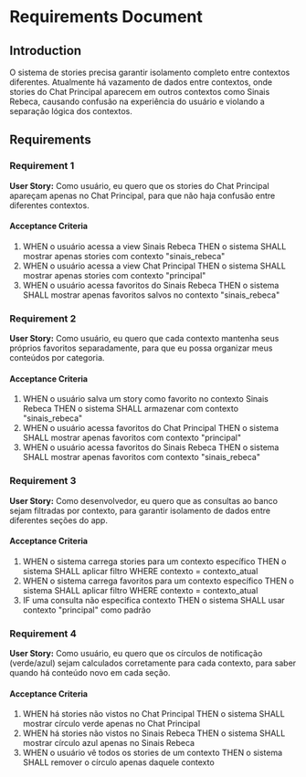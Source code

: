 # Requirements Document

## Introduction

O sistema de stories precisa garantir isolamento completo entre contextos diferentes. Atualmente há vazamento de dados entre contextos, onde stories do Chat Principal aparecem em outros contextos como Sinais Rebeca, causando confusão na experiência do usuário e violando a separação lógica dos contextos.

## Requirements

### Requirement 1

**User Story:** Como usuário, eu quero que os stories do Chat Principal apareçam apenas no Chat Principal, para que não haja confusão entre diferentes contextos.

#### Acceptance Criteria

1. WHEN o usuário acessa a view Sinais Rebeca THEN o sistema SHALL mostrar apenas stories com contexto "sinais_rebeca"
2. WHEN o usuário acessa a view Chat Principal THEN o sistema SHALL mostrar apenas stories com contexto "principal"
3. WHEN o usuário acessa favoritos do Sinais Rebeca THEN o sistema SHALL mostrar apenas favoritos salvos no contexto "sinais_rebeca"

### Requirement 2

**User Story:** Como usuário, eu quero que cada contexto mantenha seus próprios favoritos separadamente, para que eu possa organizar meus conteúdos por categoria.

#### Acceptance Criteria

1. WHEN o usuário salva um story como favorito no contexto Sinais Rebeca THEN o sistema SHALL armazenar com contexto "sinais_rebeca"
2. WHEN o usuário acessa favoritos do Chat Principal THEN o sistema SHALL mostrar apenas favoritos com contexto "principal"
3. WHEN o usuário acessa favoritos do Sinais Rebeca THEN o sistema SHALL mostrar apenas favoritos com contexto "sinais_rebeca"

### Requirement 3

**User Story:** Como desenvolvedor, eu quero que as consultas ao banco sejam filtradas por contexto, para garantir isolamento de dados entre diferentes seções do app.

#### Acceptance Criteria

1. WHEN o sistema carrega stories para um contexto específico THEN o sistema SHALL aplicar filtro WHERE contexto = contexto_atual
2. WHEN o sistema carrega favoritos para um contexto específico THEN o sistema SHALL aplicar filtro WHERE contexto = contexto_atual
3. IF uma consulta não especifica contexto THEN o sistema SHALL usar contexto "principal" como padrão

### Requirement 4

**User Story:** Como usuário, eu quero que os círculos de notificação (verde/azul) sejam calculados corretamente para cada contexto, para saber quando há conteúdo novo em cada seção.

#### Acceptance Criteria

1. WHEN há stories não vistos no Chat Principal THEN o sistema SHALL mostrar círculo verde apenas no Chat Principal
2. WHEN há stories não vistos no Sinais Rebeca THEN o sistema SHALL mostrar círculo azul apenas no Sinais Rebeca
3. WHEN o usuário vê todos os stories de um contexto THEN o sistema SHALL remover o círculo apenas daquele contexto